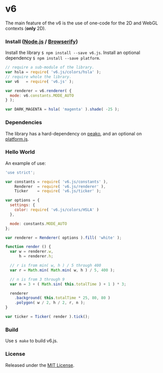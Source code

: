# v6

The main feature of the v6 is the use of one-code for the 2D and WebGL contexts (**only** 2D).

### Install ([Node.js](https://nodejs.org/en/about/) / [Browserify](http://browserify.org/))

Install the library `$ npm install --save v6.js`. Install an optional dependency `$ npm install --save platform`.

```javascript
// require a sub-module of the library.
var hsla = require( 'v6.js/colors/hsla' );
// require whole the library.
var v6   = require( 'v6.js' );

var renderer = v6.renderer( {
  mode: v6.constants.MODE_AUTO
} );

var DARK_MAGENTA = hsla( 'magenta' ).shade( -25 );
```

### Dependencies

The library has a hard-dependency on [peako](https://github.com/silent-tempest/peako), and an optional on [platform.js](https://github.com/bestiejs/platform.js).

### Hello World

An example of use:

```javascript
'use strict';

var constants = require( 'v6.js/constants' ),
    Renderer  = require( 'v6.js/renderer' ),
    Ticker    = require( 'v6.js/ticker' );

var options = {
  settings: {
    color: require( 'v6.js/colors/HSLA' )
  },

  mode: constants.MODE_AUTO
};

var renderer = Renderer( options ).fill( 'white' );

function render () {
  var w = renderer.w,
      h = renderer.h;

  // r is from min( w, h ) / 5 through 400
  var r = Math.min( Math.min( w, h ) / 5, 400 );

  // n is from 3 through 9
  var n = 3 + ( Math.sin( this.totalTime ) + 1 ) * 3;

  renderer
    .background( this.totalTime * 25, 80, 80 )
    .polygon( w / 2, h / 2, r, n );
}

var ticker = Ticker( render ).tick();
```

### Build

Use `$ make` to build v6.js.

### License

Released under the [MIT License](LICENSE).

